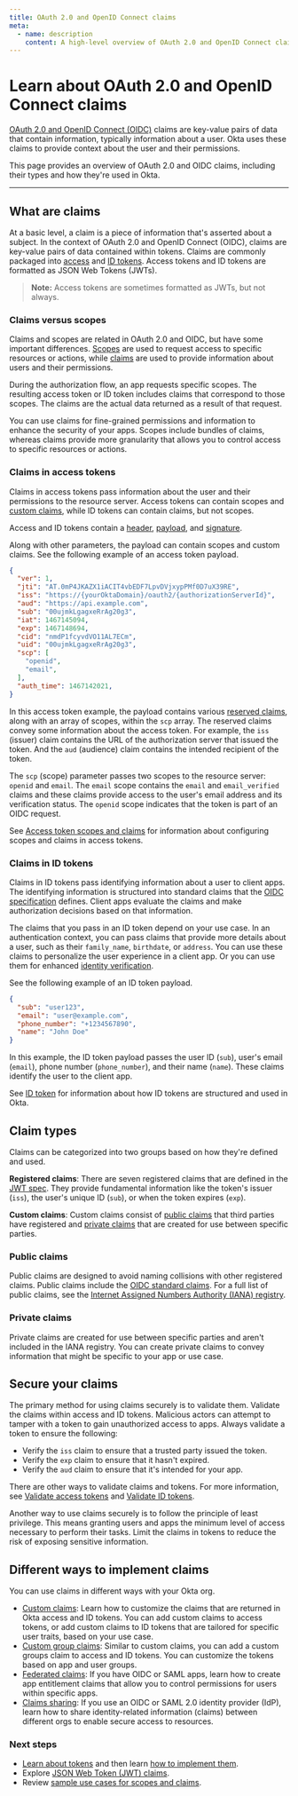 ```yaml
---
title: OAuth 2.0 and OpenID Connect claims
meta:
  - name: description
    content: A high-level overview of OAuth 2.0 and OpenID Connect claims.
---
```


# Learn about OAuth 2.0 and OpenID Connect claims

[OAuth 2.0 and OpenID Connect (OIDC)](/docs/concepts/oauth-openid) claims are key-value pairs of data that contain information, typically information about a user. Okta uses these claims to provide context about the user and their permissions.

This page provides an overview of OAuth 2.0 and OIDC claims, including their types and how they're used in Okta.

---

## What are claims

At a basic level, a claim is a piece of information that's asserted about a subject. In the context of OAuth 2.0 and OpenID Connect (OIDC), claims are key-value pairs of data contained within tokens. Claims are commonly packaged into [access](https://developer.okta.com/docs/api/openapi/okta-oauth/guides/overview/#access-token) and [ID tokens](https://developer.okta.com/docs/api/openapi/okta-oauth/guides/overview/#id-token). Access tokens and ID tokens are formatted as JSON Web Tokens (JWTs).

> **Note:** Access tokens are sometimes formatted as JWTs, but not always.

### Claims versus scopes

Claims and scopes are related in OAuth 2.0 and OIDC, but have some important differences. [Scopes](https://developer.okta.com/docs/api/openapi/okta-oauth/guides/overview/#scopes) are used to request access to specific resources or actions, while [claims](https://developer.okta.com/docs/api/openapi/okta-oauth/guides/overview/#claims) are used to provide information about users and their permissions.

During the authorization flow, an app requests specific scopes. The resulting access token or ID token includes claims that correspond to those scopes. The claims are the actual data returned as a result of that request.

You can use claims for fine-grained permissions and information to enhance the security of your apps. Scopes include bundles of claims, whereas claims provide more granularity that allows you to control access to specific resources or actions.

### Claims in access tokens

Claims in access tokens pass information about the user and their permissions to the resource server. Access tokens can contain scopes and [custom claims]((/docs/guides/customize-tokens-returned-from-okta/main/)), while ID tokens can contain claims, but not scopes.

Access and ID tokens contain a [header](https://developer.okta.com/docs/api/openapi/okta-oauth/guides/overview/#access-token-header), [payload](https://developer.okta.com/docs/api/openapi/okta-oauth/guides/overview/#access-token-payload), and [signature](https://developer.okta.com/docs/api/openapi/okta-oauth/guides/overview/#access-token-signature).

Along with other parameters, the payload can contain scopes and custom claims. See the following example of an access token payload.

```json
{
  "ver": 1,
  "jti": "AT.0mP4JKAZX1iACIT4vbEDF7LpvDVjxypPMf0D7uX39RE",
  "iss": "https://{yourOktaDomain}/oauth2/{authorizationServerId}",
  "aud": "https://api.example.com",
  "sub": "00ujmkLgagxeRrAg20g3",
  "iat": 1467145094,
  "exp": 1467148694,
  "cid": "nmdP1fcyvdVO11AL7ECm",
  "uid": "00ujmkLgagxeRrAg20g3",
  "scp": [
    "openid",
    "email",
  ],
  "auth_time": 1467142021,
}
```

In this access token example, the payload contains various [reserved claims](https://developer.okta.com/docs/api/openapi/okta-oauth/guides/overview/#reserved-claims-in-the-payload-section), along with an array of scopes, within the `scp` array. The reserved claims convey some information about the access token. For example, the `iss` (issuer) claim contains the URL of the authorization server that issued the token. And the `aud` (audience) claim contains the intended recipient of the token.

The `scp` (scope) parameter passes two scopes to the resource server: `openid` and `email`. The `email` scope contains the `email` and `email_verified` claims and these claims provide access to the user's email address and its verification status. The `openid` scope indicates that the token is part of an OIDC request.

See [Access token scopes and claims](https://developer.okta.com/docs/api/openapi/okta-oauth/guides/overview/#access-token-scopes-and-claims) for information about configuring scopes and claims in access tokens.

### Claims in ID tokens

Claims in ID tokens pass identifying information about a user to client apps. The identifying information is structured into standard claims that the [OIDC specification](https://openid.net/specs/openid-connect-core-1_0.html#StandardClaims) defines. Client apps evaluate the claims and make authorization decisions based on that information.

The claims that you pass in an ID token depend on your use case. In an authentication context, you can pass claims that provide more details about a user, such as their `family_name`, `birthdate`, or `address`. You can use these claims to personalize the user experience in a client app. Or you can use them for enhanced [identity verification](/docs/guides/idv-integration/main/#supported-oidc-claims).

See the following example of an ID token payload.

```json
{
  "sub": "user123",
  "email": "user@example.com",
  "phone_number": "+1234567890",
  "name": "John Doe"
}
```

In this example, the ID token payload passes the user ID (`sub`), user's email (`email`), phone number (`phone_number`), and their name (`name`). These claims identify the user to the client app.

See [ID token](https://developer.okta.com/docs/api/openapi/okta-oauth/guides/overview/#id-token) for information about how ID tokens are structured and used in Okta.

## Claim types

Claims can be categorized into two groups based on how they're defined and used.

**Registered claims**: There are seven registered claims that are defined in the [JWT spec](https://datatracker.ietf.org/doc/html/rfc7519#section-4.1). They provide fundamental information like the token's issuer (`iss`), the user's unique ID (`sub`), or when the token expires (`exp`).

**Custom claims**: Custom claims consist of [public claims](#public-claims) that third parties have registered and [private claims](#private-claims) that are created for use between specific parties.

### Public claims

Public claims are designed to avoid naming collisions with other registered claims. Public claims include the [OIDC standard claims](https://openid.net/specs/openid-connect-core-1_0.html#StandardClaims). For a full list of public claims, see the [Internet Assigned Numbers Authority (IANA) registry](https://www.iana.org/assignments/jwt/jwt.xhtml).

### Private claims

Private claims are created for use between specific parties and aren't included in the IANA registry. You can create private claims to convey information that might be specific to your app or use case.

## Secure your claims

The primary method for using claims securely is to validate them. Validate the claims within access and ID tokens. Malicious actors can attempt to tamper with a token to gain unauthorized access to apps. Always validate a token to ensure the following:

* Verify the `iss` claim to ensure that a trusted party issued the token.
* Verify the `exp` claim to ensure that it hasn't expired.
* Verify the `aud` claim to ensure that it's intended for your app.

There are other ways to validate claims and tokens. For more information, see [Validate access tokens](/docs/guides/validate-access-tokens/dotnet/main/) and [Validate ID tokens](/docs/guides/validate-id-tokens/main/).

Another way to use claims securely is to follow the principle of least privilege. This means granting users and apps the minimum level of access necessary to perform their tasks. Limit the claims in tokens to reduce the risk of exposing sensitive information.

## Different ways to implement claims

You can use claims in different ways with your Okta org.

* [Custom claims](/docs/guides/configure-custom-claims/oktaoidc/main/): Learn how to customize the claims that are returned in Okta access and ID tokens. You can add custom claims to access tokens, or add custom claims to ID tokens that are tailored for specific user traits, based on your use case.
* [Custom group claims](/docs/guides/customize-tokens-returned-from-okta/main/): Similar to custom claims, you can add a custom groups claim to access and ID tokens. You can customize the tokens based on app and user groups.
* [Federated claims](/docs/guides/configure-federated-claims/oktaoidc/main/): If you have OIDC or SAML apps, learn how to create app entitlement claims that allow you to control permissions for users within specific apps.
* [Claims sharing](/docs/guides/configure-claims-sharing/oktaoidc/main/): If you use an OIDC or SAML 2.0 identity provider (IdP), learn how to share identity-related information (claims) between different orgs to enable secure access to resources.

### Next steps

* [Learn about tokens](/docs/concepts/token-lifecycles/#token-types) and then learn [how to implement them](/docs/guides/tokens/).
* Explore [JSON Web Token (JWT) claims](https://auth0.com/docs/secure/tokens/json-web-tokens/json-web-token-claims).
* Review [sample use cases for scopes and claims](https://auth0.com/docs/get-started/apis/scopes/sample-use-cases-scopes-and-claims).
